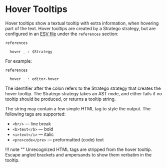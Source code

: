 # Hover Tooltips
Hover tooltips show a textual tooltip with extra information, when hovering part of the text. Hover tooltips are created by a Stratego strategy, but are configured in an [ESV file](esv.md) under the `references` section:

```esv
references

  hover _ : $Strategy
```

For example:

```esv
references

  hover _ : editor-hover
```

The identifier after the colon refers to the Stratego strategy that creates the hover tooltip. The Stratego strategy takes an AST node, and either fails if no tooltip should be produced, or returns a tooltip string.

The string may contain a few simple HTML tag to style the output. The following tags are supported:

- `<br/>` — line break
- `<b>text</b>` — bold
- `<i>text</i>` — italic
- `<pre>code</pre>` — preformatted (code) text

!!! note ""
    Unrecognized HTML tags are stripped from the hover tooltip. Escape angled brackets and ampersands to show them verbatim in the tooltip.

